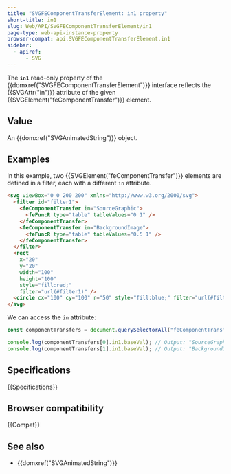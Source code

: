 ```yaml
---
title: "SVGFEComponentTransferElement: in1 property"
short-title: in1
slug: Web/API/SVGFEComponentTransferElement/in1
page-type: web-api-instance-property
browser-compat: api.SVGFEComponentTransferElement.in1
sidebar:
  - apiref:
      - SVG
---
```


The **`in1`** read-only property of the {{domxref("SVGFEComponentTransferElement")}} interface reflects the {{SVGAttr("in")}} attribute of the given {{SVGElement("feComponentTransfer")}} element.

## Value

An {{domxref("SVGAnimatedString")}} object.

## Examples

In this example, two {{SVGElement("feComponentTransfer")}} elements are defined in a filter, each with a different `in` attribute.

```html
<svg viewBox="0 0 200 200" xmlns="http://www.w3.org/2000/svg">
  <filter id="filter1">
    <feComponentTransfer in="SourceGraphic">
      <feFuncR type="table" tableValues="0 1" />
    </feComponentTransfer>
    <feComponentTransfer in="BackgroundImage">
      <feFuncR type="table" tableValues="0.5 1" />
    </feComponentTransfer>
  </filter>
  <rect
    x="20"
    y="20"
    width="100"
    height="100"
    style="fill:red;"
    filter="url(#filter1)" />
  <circle cx="100" cy="100" r="50" style="fill:blue;" filter="url(#filter1)" />
</svg>
```

We can access the `in` attribute:

```js
const componentTransfers = document.querySelectorAll("feComponentTransfer");

console.log(componentTransfers[0].in1.baseVal); // Output: "SourceGraphic"
console.log(componentTransfers[1].in1.baseVal); // Output: "BackgroundImage"
```

## Specifications

{{Specifications}}

## Browser compatibility

{{Compat}}

## See also

- {{domxref("SVGAnimatedString")}}
